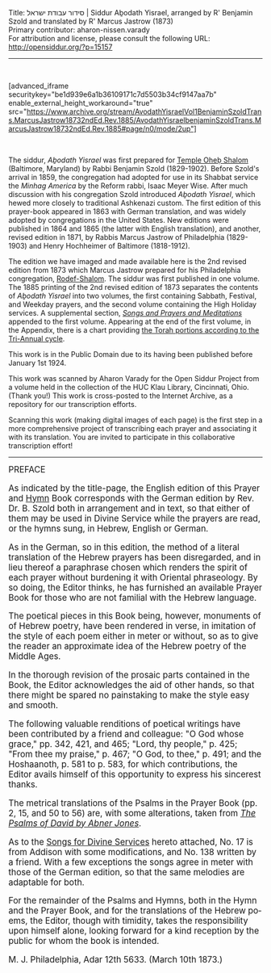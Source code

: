 <html>
<head></head>
<body>
Title: סידור עבודת ישראל | Siddur Aḇodath Yisrael, arranged by R' Benjamin Szold and translated by R' Marcus Jastrow (1873)<br />
Primary contributor: aharon-nissen.varady<br />
For attribution and license, please consult the following URL: <a href="http://opensiddur.org/?p=15157">http://opensiddur.org/?p=15157</a>
<p />
<hr />

&nbsp;

[advanced_iframe securitykey="be1d939e6a1b36109171c7d5503b34cf9147aa7b" enable_external_height_workaround="true" src="https://www.archive.org/stream/AvodathYisraelVol1BenjaminSzoldTrans.MarcusJastrow18732ndEd.Rev.1885/AvodathYisraelbenjaminSzoldTrans.MarcusJastrow18732ndEd.Rev.1885#page/n0/mode/2up"]

&nbsp;

The siddur, <em>Aḇodath Yisrael</em> was first prepared for <a href="https://en.wikipedia.org/wiki/Temple_Oheb_Shalom_(Baltimore,_Maryland)">Temple Oheḅ Shalom</a> (Baltimore, Maryland) by Rabbi Benjamin Szold (1829-1902). Before Szold's arrival in 1859, the congregation had adopted for use in its Shabbat service the <em>Minhag America</em> by the Reform rabbi, Isaac Meyer Wise. After much discussion with his congregation Szold introduced <em>Aḇodath Yisrael</em>, which hewed more closely to traditional Ashkenazi custom. The first edition of this prayer-book appeared in 1863 with German translation, and was widely adopted by congregations in the United States. New editions were published in 1864 and 1865 (the latter with English translation), and another, revised edition in 1871, by Rabbis Marcus Jastrow of Philadelphia (1829-1903) and Henry Hochheimer of Baltimore (1818-1912).

The edition we have imaged and made available here is the 2nd revised edition from 1873 which Marcus Jastrow prepared for his Philadelphia congregation, <a href="https://en.wikipedia.org/wiki/Congregation_Rodeph_Shalom_(Philadelphia)">Rodef-Shalom</a>. The siddur was first published in one volume. The 1885 printing of the 2nd revised edition of 1873 separates the contents of <em>Aḇodath Yisrael</em> into two volumes, the first containing Sabbath, Festival, and Weekday prayers, and the second volume containing the High Holiday services. A supplemental section, <em><a href="https://opensiddur.org/compilations/anthologies/songs-and-prayers-and-meditations-for-divine-services-of-israelites-arranged-by-rabbi-benjamin-szold-and-translated-by-rabbi-marcus-jastrow-1873/">Songs and Prayers and Meditations</a></em> appended to the first volume. Appearing at the end of the first volume, in the Appendix, there is a chart providing <a href="https://archive.org/stream/AvodathYisraelVol1BenjaminSzoldTrans.MarcusJastrow18732ndEd.Rev.1885/AvodathYisraelbenjaminSzoldTrans.MarcusJastrow18732ndEd.Rev.1885#page/n198/mode/2up">the Torah portions according to the Tri-Annual cycle</a>.

This work is in the Public Domain due to its having been published before January 1st 1924.

This work was scanned by Aharon Varady for the Open Siddur Project from a volume held in the collection of the HUC Klau Library, Cincinnati, Ohio. (Thank you!) This work is cross-posted to the Internet Archive, as a repository for our transcription efforts.

Scanning this work (making digital images of each page) is the first step in a more comprehensive project of transcribing each prayer and associating it with its translation. You are invited to participate in this collaborative transcription effort!

<hr />

<div class="english" lang="en" style="font-size: 1.2em;">
PREFACE

As indicated by the title-page, the English edition of this Prayer and <a href="https://opensiddur.org/compilations/anthologies/songs-and-prayers-and-meditations-for-divine-services-of-israelites-arranged-by-rabbi-benjamin-szold-and-translated-by-rabbi-marcus-jastrow-1873/">Hymn</a> Book corresponds with the German edition by Rev. Dr. B. Szold both in arrangement and in text, so that either of them may be used in Divine Service while the prayers are read, or the hymns sung, in Hebrew, English or German. 

As in the German, so in this edition, the method of a literal translation of the Hebrew prayers has been disregarded, and in lieu thereof a paraphrase chosen which renders the spirit of each prayer without burdening it with Oriental phraseology. By so doing, the Editor thinks, he has furnished an available Prayer Book for those who are not familial with the Hebrew language. 

The poetical pieces in this Book being, however, monuments of of Hebrew poetry, have been rendered in verse, in imitation of the style of each poem either in meter or without, so as to give the reader an approximate idea of the Hebrew poetry of the Middle Ages. 

In the thorough revision of the prosaic parts contained in the Book, the Editor acknowledges the aid of other hands, so that there might be spared no painstaking to make the style easy and smooth. 

The following valuable renditions of poetical writings have been contributed by a friend and colleague: "O God whose grace," pp. 342, 421, and 465; "Lord, thy people," p. 425; "From thee my praise," p. 467; "O God, to thee," p. 491; and the Hoshaanoth, p. 581 to p. 583, for which contributions, the Editor avails himself of this opportunity to express his sincerest thanks. 

The metrical translations of the Psalms in the Prayer Book (pp. 2, 15, and 50 to 56) are, with some alterations, taken from <em><a href="https://archive.org/details/psalmsofdavidren00jone">The Psalms of David by Abner Jones</a></em>. 

As to the <a href="https://opensiddur.org/compilations/anthologies/songs-and-prayers-and-meditations-for-divine-services-of-israelites-arranged-by-rabbi-benjamin-szold-and-translated-by-rabbi-marcus-jastrow-1873/">Songs for Divine Services</a> hereto attached, No. 17 is from Addison with some modifications, and No. 138 written by a friend. With a few exceptions the songs agree in meter with those of the German edition, so that the same melodies are adaptable for both. 

For the remainder of the Psalms and Hymns, both in the Hymn and the Prayer Book, and for the translations of the Hebrew poems, the Editor, though with timidity, takes the responsibility upon himself alone, looking forward for a kind reception by the public for whom the book is intended. 

M. J. 
Philadelphia, Adar 12th 5633. 
(March 10th 1873.) 
</div>

&nbsp;
</body>
</html>